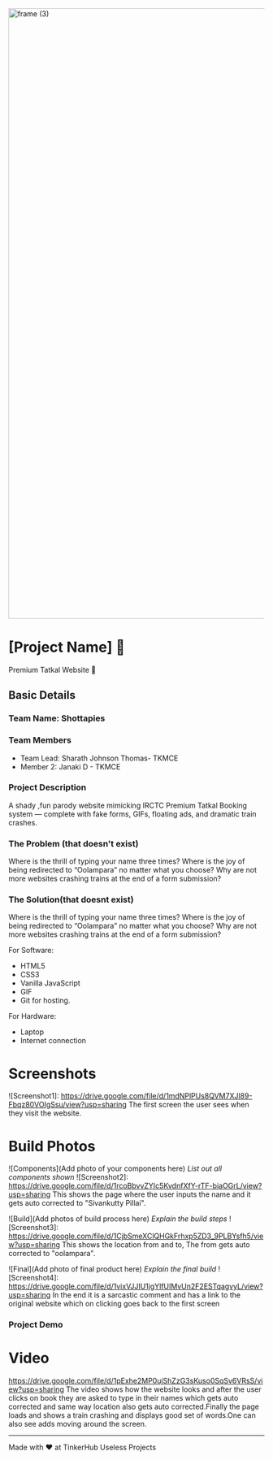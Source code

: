 <img width="3188" height="1202" alt="frame (3)" src="https://github.com/user-attachments/assets/517ad8e9-ad22-457d-9538-a9e62d137cd7" />


# [Project Name] 🎯

Premium Tatkal Website 🎯

## Basic Details
### Team Name: Shottapies

### Team Members

- Team Lead: Sharath Johnson Thomas- TKMCE
- Member 2: Janaki D - TKMCE

### Project Description

A shady ,fun parody website mimicking IRCTC Premium Tatkal Booking system — complete with fake forms, GIFs, floating ads, and dramatic train crashes.

### The Problem (that doesn't exist)

Where is the thrill of typing your name three times?
Where is the joy of being redirected to “Oolampara” no matter what you choose?
Why are not more websites crashing trains at the end of a form submission?
### The Solution(that doesnt exist)

Where is the thrill of typing your name three times?
Where is the joy of being redirected to “Oolampara” no matter what you choose?
Why are not more websites crashing trains at the end of a form submission?

For Software:
- HTML5
- CSS3
- Vanilla JavaScript
- GIF
- Git for hosting.

For Hardware:
- Laptop
- Internet connection

# Screenshots 
![Screenshot1]: https://drive.google.com/file/d/1mdNPlPUs8QVM7XJl89-Fbqz80VOIgSsu/view?usp=sharing 
The first screen the user sees when they visit the website.

# Build Photos
![Components](Add photo of your components here)
*List out all components shown*
![Screenshot2]: https://drive.google.com/file/d/1rcoBbvvZYIc5KvdnfXfY-rTF-biaOGrL/view?usp=sharing
This shows the page where the user inputs the name and it gets auto corrected to "Sivankutty Pillai".

![Build](Add photos of build process here)
*Explain the build steps*
![Screenshot3]: https://drive.google.com/file/d/1CjbSmeXClQHGkFrhxp5ZD3_9PLBYsfh5/view?usp=sharing
This shows the location from and to, The from gets auto corrected to "oolampara".

![Final](Add photo of final product here)
*Explain the final build*
![Screenshot4]: https://drive.google.com/file/d/1vixVJJIU1jgYlfUIMvUn2F2ESTqagvyL/view?usp=sharing
In the end it is a sarcastic comment and has a link to the original website which on clicking goes back to the first screen

### Project Demo
# Video

https://drive.google.com/file/d/1pExhe2MP0ujShZzG3sKuso0SqSv6VRsS/view?usp=sharing
The video shows how the website looks and after the user clicks on book they are asked to type in their names which gets auto corrected and same way location also gets auto corrected.Finally the page loads and shows a train crashing and displays good set of words.One can also see adds moving around the screen.

---
Made with ❤️ at TinkerHub Useless Projects 
